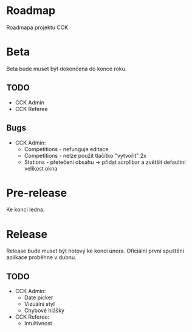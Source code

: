 # Roadmap

Roadmapa projektu CCK

# Beta

Beta bude muset být dokončena do konce roku.

## TODO

- CCK Admin
- CCK Referee

## Bugs

- CCK Admin:
  - Competitions - nefunguje editace
  - Competitions - nelze použít tlačítko "vytvořit" 2x
  - Stations - přetečení obsahu -> přidat scrollbar a zvětšit defaultní velikost okna

# Pre-release

Ke konci ledna.

# Release

Release bude muset být hotový ke konci února. Oficiální první spuštění aplikace proběhne v dubnu.

## TODO

- CCK Admin:
  - Date picker
  - Vizuální styl
  - Chybové hlášky
- CCK Referee:
  - Intuitivnost

